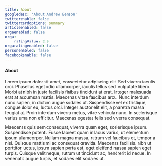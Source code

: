 ```yaml
---
title: About
googledesc: 'About Andrew Benson'
twitterenable: false
twittercardoptions: summary
articleenabled: false
orgaenabled: false
orga:
    ratingValue: 2.5
orgaratingenabled: false
personenabled: false
facebookenable: false
---
```




#### About

Lorem ipsum dolor sit amet, consectetur adipiscing elit. Sed viverra iaculis orci. Phasellus eget odio ullamcorper, iaculis tellus sed, vulputate libero. Morbi at nibh in justo facilisis finibus tincidunt at erat. Integer malesuada erat at accumsan mattis. Maecenas vitae faucibus arcu. Nunc interdum nunc sapien, in dictum augue sodales ut. Suspendisse vel ex tristique, congue dolor eu, luctus orci. Integer auctor elit elit, a pharetra massa feugiat at. Proin interdum viverra metus, vitae vehicula nunc. In scelerisque varius urna non efficitur. Maecenas egestas felis sed viverra consequat.

Maecenas quis sem consequat, viverra quam eget, scelerisque ipsum. Suspendisse potenti. Fusce laoreet quam in lacus varius, ut elementum ipsum ullamcorper. Nullam magna massa, rutrum vel faucibus et, tempor a nisi. Quisque mattis mi ac consequat gravida. Maecenas facilisis, nibh ut porttitor luctus, ipsum sapien porta est, eget eleifend massa sapien eget turpis. Quisque velit neque, rutrum ut tincidunt ac, hendrerit id neque. In venenatis augue turpis, et sodales elit sodales ut.